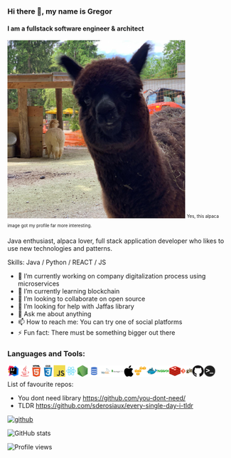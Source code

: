 ### Hi there 👋, my name is Gregor
#### I am a fullstack software engineer & architect

<img src="assets/60511157_10219010903413690_4616518878837604352_o.jpg" width="400">
<sub><sup>Yes, this alpaca image got my profile far more interesting.</sup></sub>
<br/>

Java enthusiast, alpaca lover, full stack application developer who likes to use new technologies and patterns.

Skills: Java / Python / REACT / JS

- 🔭 I’m currently working on company digitalization process using microservices 
- 🌱 I’m currently learning blockchain
- 👯 I’m looking to collaborate on open source 
- 🤔 I’m looking for help with Jaffas library 
- 💬 Ask me about anything 
- 📫 How to reach me: You can try one of social platforms 
- ⚡ Fun fact: There must be something bigger out there 

### Languages and Tools:

<img align="left" alt="Intellij idea" width="26px" src="https://raw.githubusercontent.com/devicons/devicon/master/icons/intellij/intellij-original.svg" />
<img align="left" alt="Java" width="26px" src="https://raw.githubusercontent.com/devicons/devicon/master/icons/java/java-plain.svg" />
<img align="left" alt="HTML5" width="26px" src="https://raw.githubusercontent.com/github/explore/80688e429a7d4ef2fca1e82350fe8e3517d3494d/topics/html/html.png" />
<img align="left" alt="CSS3" width="26px" src="https://raw.githubusercontent.com/github/explore/80688e429a7d4ef2fca1e82350fe8e3517d3494d/topics/css/css.png" />
<img align="left" alt="JavaScript" width="26px" src="https://raw.githubusercontent.com/github/explore/80688e429a7d4ef2fca1e82350fe8e3517d3494d/topics/javascript/javascript.png" />
<img align="left" alt="React" width="26px" src="https://raw.githubusercontent.com/github/explore/80688e429a7d4ef2fca1e82350fe8e3517d3494d/topics/react/react.png" />
<img align="left" alt="Node.js" width="26px" src="https://raw.githubusercontent.com/github/explore/80688e429a7d4ef2fca1e82350fe8e3517d3494d/topics/nodejs/nodejs.png" />
<img align="left" alt="SQL" width="26px" src="https://raw.githubusercontent.com/github/explore/80688e429a7d4ef2fca1e82350fe8e3517d3494d/topics/sql/sql.png" />
<img align="left" alt="MySQL" width="26px" src="https://raw.githubusercontent.com/github/explore/80688e429a7d4ef2fca1e82350fe8e3517d3494d/topics/mysql/mysql.png" />
<img align="left" alt="MongoDB" width="26px" src="https://raw.githubusercontent.com/github/explore/80688e429a7d4ef2fca1e82350fe8e3517d3494d/topics/mongodb/mongodb.png" />
<img align="left" alt="MongoDB" width="26px" src="https://raw.githubusercontent.com/devicons/devicon/master/icons/apple/apple-original.svg" />
<img align="left" alt="AWS" width="26px" src="https://raw.githubusercontent.com/devicons/devicon/master/icons/amazonwebservices/amazonwebservices-original.svg" />
<img align="left" alt="Docker" width="26px" src="https://raw.githubusercontent.com/devicons/devicon/master/icons/docker/docker-original.svg" />
<img align="left" alt="Nginx" width="26px" src="https://raw.githubusercontent.com/devicons/devicon/master/icons/nginx/nginx-original.svg" />
<img align="left" alt="Redis" width="26px" src="https://raw.githubusercontent.com/devicons/devicon/master/icons/redis/redis-original.svg" />
<img align="left" alt="Git" width="26px" src="https://raw.githubusercontent.com/github/explore/80688e429a7d4ef2fca1e82350fe8e3517d3494d/topics/git/git.png" />
<img align="left" alt="GitHub" width="26px" src="https://raw.githubusercontent.com/github/explore/78df643247d429f6cc873026c0622819ad797942/topics/github/github.png" />
<img align="left" alt="Terminal" width="26px" src="https://raw.githubusercontent.com/github/explore/80688e429a7d4ef2fca1e82350fe8e3517d3494d/topics/terminal/terminal.png" />

<br />
<br />
List of favourite repos:

- You dont need library https://github.com/you-dont-need/
- TLDR https://github.com/sderosiaux/every-single-day-i-tldr

[<img src='https://cdn.jsdelivr.net/npm/simple-icons@3.0.1/icons/github.svg' alt='github' height='40'>](https://github.com/gpor0)  

![GitHub stats](https://github-readme-stats.vercel.app/api?username=gpor0&show_icons=true)  

![Profile views](https://gpvc.arturio.dev/gpor0)  

